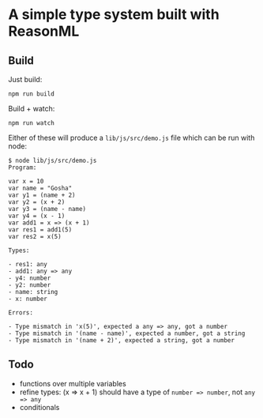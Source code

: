 # A simple type system built with ReasonML

## Build

Just build:

```
npm run build
```

Build + watch:

```
npm run watch
```

Either of these will produce a `lib/js/src/demo.js` file which can be run with node:

```
$ node lib/js/src/demo.js
Program:

var x = 10
var name = "Gosha"
var y1 = (name + 2)
var y2 = (x + 2)
var y3 = (name - name)
var y4 = (x - 1)
var add1 = x => (x + 1)
var res1 = add1(5)
var res2 = x(5)

Types:

- res1: any
- add1: any => any
- y4: number
- y2: number
- name: string
- x: number

Errors:

- Type mismatch in 'x(5)', expected a any => any, got a number
- Type mismatch in '(name - name)', expected a number, got a string
- Type mismatch in '(name + 2)', expected a string, got a number
```

## Todo

* functions over multiple variables
* refine types: (x => x + 1) should have a type of `number => number`, not `any => any`
* conditionals
